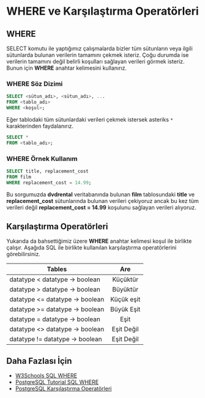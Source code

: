 WHERE ve Karşılaştırma Operatörleri
======

## WHERE

SELECT komutu ile yaptığımız çalışmalarda bizler tüm sütunların veya ilgili sütunlarda bulunan verilerin tamamını çekmek isteriz. Çoğu durumda ise verilerin 
tamamını değil belirli koşulları sağlayan verileri görmek isteriz. Bunun için **WHERE** anahtar kelimesini kullanırız.
### WHERE Söz Dizimi

```SQL
SELECT <sütun_adı>, <sütun_adı>, ...
FROM <tablo_adı>
WHERE <koşul>;
```
Eğer tablodaki tüm sütunlardaki verileri çekmek istersek asteriks `*` karakterinden faydalanırız.
```SQL
SELECT *
FROM <tablo_adı>;
```

### WHERE Örnek Kullanım

```SQL
SELECT title, replacement_cost
FROM film
WHERE replacement_cost = 14.99;
```
Bu sorgumuzda **dvdrental** veritabanında bulunan **film** tablosundaki **title** ve **replacement_cost** sütunlarında bulunan verileri çekiyoruz ancak bu kez tüm
verileri değil **replacement_cost = 14.99** koşulunu sağlayan verileri alıyoruz.

## Karşılaştırma Operatörleri

Yukarıda da bahsettiğimiz üzere **WHERE** anahtar kelimesi koşul ile birlikte çalışır. Aşağıda SQL ile birlikte kullanılan karşılaştırma operatörlerini
görebilirsiniz.

| Tables        | Are           | 
| ------------- |:-------------:|
| datatype < datatype → boolean      | Küçüktür |
| datatype > datatype → boolean      | Büyüktür      |
| datatype <= datatype → boolean | Küçük eşit      |
| datatype >= datatype → boolean     | Büyük Eşit      |
| datatype = datatype → boolean      | Eşit      | 
| datatype <> datatype → boolean      | Eşit Değil      |
| datatype != datatype → boolean      | Eşit Değil      |


## Daha Fazlası İçin
- [W3Schools SQL WHERE](https://www.w3schools.com/sql/sql_where.asp)
- [PostgreSQL Tutorial SQL WHERE](https://www.postgresqltutorial.com/postgresql-where/)
- [PostgreSQL Karşılaştırma Operatörleri](https://www.postgresql.org/docs/13/functions-comparison.html)



